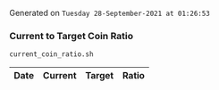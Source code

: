 Generated on `Tuesday 28-September-2021 at 01:26:53`

### Current to Target Coin Ratio
`current_coin_ratio.sh`

Date|Current|Target|Ratio
---|---|---|---
